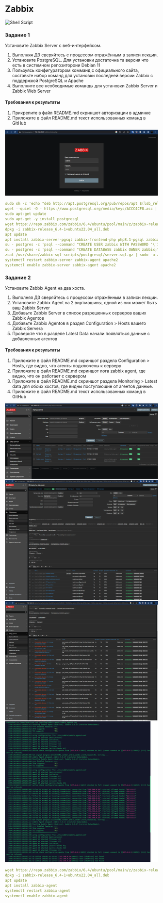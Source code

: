 # Zabbix
![Shell Script](https://img.shields.io/badge/shell_script-%23121011.svg?style=for-the-badge&logo=gnu-bash&logoColor=white)
### Задание 1
Установите Zabbix Server с веб-интерфейсом.
1. Выполняя ДЗ сверяйтесь с процессом отражённым в записи лекции.
2. Установите PostgreSQL. Для установки достаточна та версия что есть в системном репозитороии Debian 11
3. Пользуясь конфигуратором комманд с официального сайта, составьте набор команд для установки последней версии Zabbix с поддержкой PostgreSQL и Apache
4. Выполните все необходимые команды для установки Zabbix Server и Zabbix Web Server

#### Требования к результаты 
1. Прикрепите в файл README.md скриншот авторизации в админке
2. Приложите в файл README.md текст использованных команд в GitHub

![Скриншот-1](https://github.com/Kirill-pixel/Zabbix/blob/main/1.png)

```yaml
sudo sh -c 'echo "deb http://apt.postgresql.org/pub/repos/apt $(lsb_release -cs)-pgdg main" > /etc/apt/sources.list.d/pgdg.list'
wget --quiet -O - https://www.postgresql.org/media/keys/ACCC4CF8.asc | sudo apt-key add -
sudo apt-get update
sudo apt-get -y install postgresql
wget https://repo.zabbix.com/zabbix/6.4/ubuntu/pool/main/z/zabbix-release/zabbix-release_6.4-1+ubuntu22.04_all.deb
dpkg -i zabbix-release_6.4-1+ubuntu22.04_all.deb
apt update
apt install zabbix-server-pgsql zabbix-frontend-php php8.1-pgsql zabbix-apache-conf zabbix-sql-scripts zabbix-agent
su - postgres -c 'psql --command "CREATE USER zabbix WITH PASSWORD '\'123456789\'';"'
su - postgres -c 'psql --command "CREATE DATABASE zabbix OWNER zabbix;"'
zcat /usr/share/zabbix-sql-scripts/postgresql/server.sql.gz | sudo -u zabbix psql zabbix
systemctl restart zabbix-server zabbix-agent apache2
systemctl enable zabbix-server zabbix-agent apache2
   ```

### Задание 2
Установите Zabbix Agent на два хоста.
1. Выполняя ДЗ сверяйтесь с процессом отражённым в записи лекции.
2. Установите Zabbix Agent на 2 виртмашины, одной из них может быть ваш Zabbix Server
3. Добавьте Zabbix Server в список разрешенных серверов ваших Zabbix Agentов
4. Добавьте Zabbix Agentов в раздел Configuration > Hosts вашего Zabbix Servera
5. Проверьте что в разделе Latest Data начали появляться данные с добавленных агентов

#### Требования к результаты 
1. Приложите в файл README.md скриншот раздела Configuration > Hosts, где видно, что агенты подключены к серверу
2. Приложите в файл README.md скриншот лога zabbix agent, где видно, что он работает с сервером
3. Приложите в файл README.md скриншот раздела Monitoring > Latest data для обоих хостов, где видны поступающие от агентов данные.
4. Приложите в файл README.md текст использованных команд в GitHub

![Скриншот-1](https://github.com/Kirill-pixel/Zabbix/blob/main/2.png)
![Скриншот-1](https://github.com/Kirill-pixel/Zabbix/blob/main/3.png)
![Скриншот-1](https://github.com/Kirill-pixel/Zabbix/blob/main/4.png)
![Скриншот-1](https://github.com/Kirill-pixel/Zabbix/blob/main/5.png)
```yaml
wget https://repo.zabbix.com/zabbix/6.4/ubuntu/pool/main/z/zabbix-release/zabbix-release_6.4-1+ubuntu22.04_all.deb
dpkg -i zabbix-release_6.4-1+ubuntu22.04_all.deb
apt update
apt install zabbix-agent
systemctl restart zabbix-agent
systemctl enable zabbix-agent
   ```
